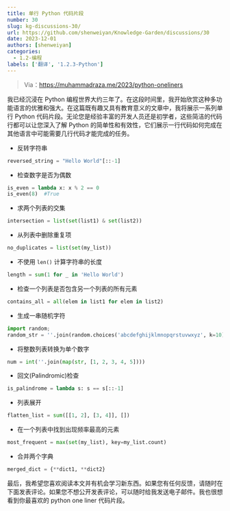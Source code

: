 ```yaml
---
title: 单行 Python 代码片段
number: 30
slug: kg-discussions-30/
url: https://github.com/shenweiyan/Knowledge-Garden/discussions/30
date: 2023-12-01
authors: [shenweiyan]
categories: 
  - 1.2-编程
labels: ['翻译', '1.2.3-Python']
---
```


> Via：https://muhammadraza.me/2023/python-oneliners

我已经沉浸在 Python 编程世界大约三年了。在这段时间里，我开始欣赏这种多功能语言的优雅和强大。在这篇既有趣又具有教育意义的文章中，我将展示一系列单行 Python 代码片段。无论您是经验丰富的开发人员还是初学者，这些简洁的代码行都可以让您深入了解 Python 的简单性和有效性，它们展示一行代码如何完成在其他语言中可能需要几行代码才能完成的任务。

<!-- more -->

- 反转字符串
```python
reversed_string = "Hello World"[::-1]
```

- 检查数字是否为偶数
```python
is_even = lambda x: x % 2 == 0
is_even(8)  #True
```

- 求两个列表的交集
```python
intersection = list(set(list1) & set(list2))
```

- 从列表中删除重复项
```python
no_duplicates = list(set(my_list))
```

- 不使用 `len()` 计算字符串的长度
```python
length = sum(1 for _ in 'Hello World')
```

- 检查一个列表是否包含另一个列表的所有元素
```python
contains_all = all(elem in list1 for elem in list2)
```

- 生成一串随机字符
```python
import random; 
random_str = ''.join(random.choices('abcdefghijklmnopqrstuvwxyz', k=10))
```

- 将整数列表转换为单个数字
```python
num = int(''.join(map(str, [1, 2, 3, 4, 5])))
```

- 回文(Palindromic)检查
```python
is_palindrome = lambda s: s == s[::-1]
```

- 列表展开
```python
flatten_list = sum([[1, 2], [3, 4]], [])
```

- 在一个列表中找到出现频率最高的元素
```python
most_frequent = max(set(my_list), key=my_list.count)
```

- 合并两个字典
```python
merged_dict = {**dict1, **dict2}
```

最后，我希望您喜欢阅读本文并有机会学习新东西。如果您有任何反馈，请随时在下面发表评论。如果您不想公开发表评论，可以随时给我发送电子邮件。我也很想看到你最喜欢的 python one liner 代码片段。

<script src="https://giscus.app/client.js"
	data-repo="shenweiyan/Knowledge-Garden"
	data-repo-id="R_kgDOKgxWlg"
	data-mapping="number"
	data-term="30"
	data-reactions-enabled="1"
	data-emit-metadata="0"
	data-input-position="bottom"
	data-theme="light"
	data-lang="zh-CN"
	crossorigin="anonymous"
	async>
</script>
